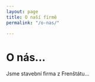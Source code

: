 ```yaml
---
layout: page
title: O naší firmě
permalink: "/o-nas/"

---
```

# O nás...

Jsme stavební firma z Frenštátu...